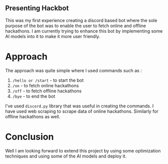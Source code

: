 
## Presenting Hackbot

This was my first experience creating a discord based bot where the sole purpose of the bot was to enable the user to fetch online and offline hackathons. I am currently trying to enhance this bot by implementing some AI models into it to make it more user friendly.

# Approach

The approach was quite simple where I used commands such as :

1. `/hello or /start` - to start the bot
2. `/on` - to fetch online hackathons
3. `/off` - to fetch offline hackathons
4. `/bye` - to end the bot 

I've used `discord.py` library that was useful in creating the commands. I have used web scraping to scrape data of online hackathons. Similarly for offline hackathons as well.

# Conclusion

Well I am looking forward to extend this project by using some optimization techniques and using some of the AI models and deploy it.



